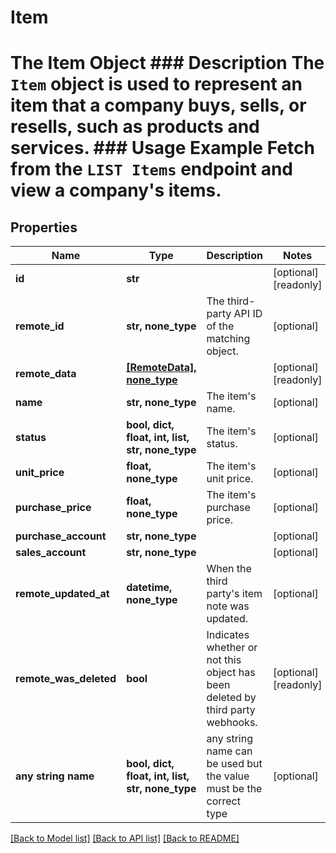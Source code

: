 # Item

# The Item Object ### Description The `Item` object is used to represent an item that a company buys, sells, or resells, such as products and services.  ### Usage Example Fetch from the `LIST Items` endpoint and view a company's items.

## Properties
Name | Type | Description | Notes
------------ | ------------- | ------------- | -------------
**id** | **str** |  | [optional] [readonly] 
**remote_id** | **str, none_type** | The third-party API ID of the matching object. | [optional] 
**remote_data** | [**[RemoteData], none_type**](RemoteData.md) |  | [optional] [readonly] 
**name** | **str, none_type** | The item&#39;s name. | [optional] 
**status** | **bool, dict, float, int, list, str, none_type** | The item&#39;s status. | [optional] 
**unit_price** | **float, none_type** | The item&#39;s unit price. | [optional] 
**purchase_price** | **float, none_type** | The item&#39;s purchase price. | [optional] 
**purchase_account** | **str, none_type** |  | [optional] 
**sales_account** | **str, none_type** |  | [optional] 
**remote_updated_at** | **datetime, none_type** | When the third party&#39;s item note was updated. | [optional] 
**remote_was_deleted** | **bool** | Indicates whether or not this object has been deleted by third party webhooks. | [optional] [readonly] 
**any string name** | **bool, dict, float, int, list, str, none_type** | any string name can be used but the value must be the correct type | [optional]

[[Back to Model list]](../README.md#documentation-for-models) [[Back to API list]](../README.md#documentation-for-api-endpoints) [[Back to README]](../README.md)


